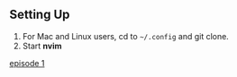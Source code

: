 ## Setting Up

1. For Mac and Linux users, cd to `~/.config` and git clone.
2. Start **nvim**

[episode 1](https://www.youtube.com/watch?v=FI4tmsp327k&t=3194s)
